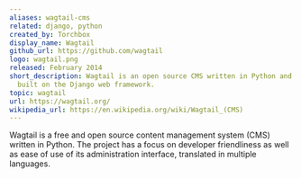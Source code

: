```yaml
---
aliases: wagtail-cms
related: django, python
created_by: Torchbox
display_name: Wagtail
github_url: https://github.com/wagtail
logo: wagtail.png
released: February 2014
short_description: Wagtail is an open source CMS written in Python and
  built on the Django web framework.
topic: wagtail
url: https://wagtail.org/
wikipedia_url: https://en.wikipedia.org/wiki/Wagtail_(CMS)
---
```

Wagtail is a free and open source content management system (CMS) written in Python. The project has a focus on developer friendliness as well as ease of use of its administration interface, translated in multiple languages.
